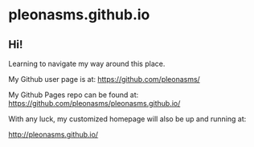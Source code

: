 pleonasms.github.io
====================

## Hi!

Learning to navigate my way around this place. 

My Github user page is at: 
https://github.com/pleonasms/

My Github Pages repo can be found at:  
https://github.com/pleonasms/pleonasms.github.io/

With any luck, my customized homepage will also be up and running at: 

http://pleonasms.github.io/
